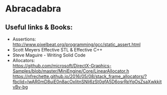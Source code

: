 # Abracadabra
## Useful links & Books:
- Assertions: http://www.pixelbeat.org/programming/gcc/static_assert.html
- Scott Meyers Effective STL & Effective C++
- Steve Maguire - Writing Solid Code
- Allocators:  
        https://github.com/microsoft/DirectX-Graphics-Samples/blob/master/MiniEngine/Core/LinearAllocator.h
        https://nfrechette.github.io/2016/05/08/stack_frame_allocators/?fbclid=IwAR0mD8uiE0n8acOxlitnSNli6zSt0qfA5D6osrRpYqOsZsaXwkkitvBv-bg

